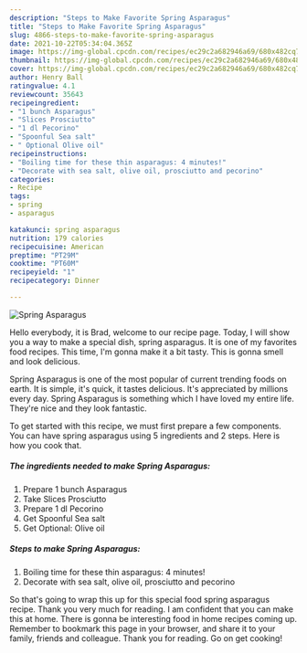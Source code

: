 ```yaml
---
description: "Steps to Make Favorite Spring Asparagus"
title: "Steps to Make Favorite Spring Asparagus"
slug: 4866-steps-to-make-favorite-spring-asparagus
date: 2021-10-22T05:34:04.365Z
image: https://img-global.cpcdn.com/recipes/ec29c2a682946a69/680x482cq70/spring-asparagus-recipe-main-photo.jpg
thumbnail: https://img-global.cpcdn.com/recipes/ec29c2a682946a69/680x482cq70/spring-asparagus-recipe-main-photo.jpg
cover: https://img-global.cpcdn.com/recipes/ec29c2a682946a69/680x482cq70/spring-asparagus-recipe-main-photo.jpg
author: Henry Ball
ratingvalue: 4.1
reviewcount: 35643
recipeingredient:
- "1 bunch Asparagus"
- "Slices Prosciutto"
- "1 dl Pecorino"
- "Spoonful Sea salt"
- " Optional Olive oil"
recipeinstructions:
- "Boiling time for these thin asparagus: 4 minutes!"
- "Decorate with sea salt, olive oil, prosciutto and pecorino"
categories:
- Recipe
tags:
- spring
- asparagus

katakunci: spring asparagus 
nutrition: 179 calories
recipecuisine: American
preptime: "PT29M"
cooktime: "PT60M"
recipeyield: "1"
recipecategory: Dinner

---
```



![Spring Asparagus](https://img-global.cpcdn.com/recipes/ec29c2a682946a69/680x482cq70/spring-asparagus-recipe-main-photo.jpg)

Hello everybody, it is Brad, welcome to our recipe page. Today, I will show you a way to make a special dish, spring asparagus. It is one of my favorites food recipes. This time, I'm gonna make it a bit tasty. This is gonna smell and look delicious.



Spring Asparagus is one of the most popular of current trending foods on earth. It is simple, it's quick, it tastes delicious. It's appreciated by millions every day. Spring Asparagus is something which I have loved my entire life. They're nice and they look fantastic.


To get started with this recipe, we must first prepare a few components. You can have spring asparagus using 5 ingredients and 2 steps. Here is how you cook that.

<!--inarticleads1-->

##### The ingredients needed to make Spring Asparagus:

1. Prepare 1 bunch Asparagus
1. Take Slices Prosciutto
1. Prepare 1 dl Pecorino
1. Get Spoonful Sea salt
1. Get  Optional: Olive oil




<!--inarticleads2-->

##### Steps to make Spring Asparagus:

1. Boiling time for these thin asparagus: 4 minutes!
1. Decorate with sea salt, olive oil, prosciutto and pecorino




So that's going to wrap this up for this special food spring asparagus recipe. Thank you very much for reading. I am confident that you can make this at home. There is gonna be interesting food in home recipes coming up. Remember to bookmark this page in your browser, and share it to your family, friends and colleague. Thank you for reading. Go on get cooking!
